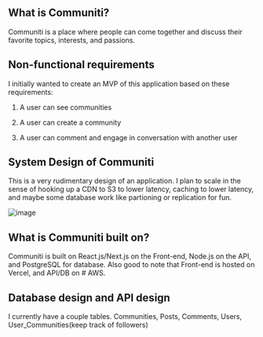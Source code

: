 
## What is Communiti?

Communiti is a place where people can come together and discuss their favorite topics, interests, and passions. 

## Non-functional requirements

I initially wanted to create an MVP of this application based on these requirements: 

1. A user can see communities

2. A user can create a community

3. A user can comment and engage in conversation with another user

## System Design of Communiti

This is a very rudimentary design of an application. I plan to scale in the sense of hooking up a CDN to S3 to lower latency, 
caching to lower latency, and maybe some database work like partioning or replication for fun.

![image](https://user-images.githubusercontent.com/54221993/214380481-32879da2-4574-451e-9ae7-845736b0c747.png)


## What is Communiti built on?

Communiti is built on React.js/Next.js on the Front-end, Node.js on the API, and PostgreSQL for database. Also good to note that
Front-end is hosted on Vercel, and API/DB on # AWS. 


## Database design and API design

I currently have a couple tables. Communities, Posts, Comments, Users, User_Communities(keep track of followers)



